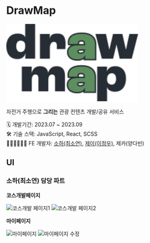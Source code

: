 # DrawMap

<img src="./src/assets/images/logo-drawmap.svg" alt="드로맵 로고" width="350px">

자전거 주행으로 **그리는** 관광 컨텐츠 개발/공유 서비스

🗓️ 개발기간: 2023.07 ~ 2023.09  
🛠️ 기술 스택: JavaScript, React, SCSS  
👩🏻‍💻👨🏻‍💻 FE 개발자: [소하(최소연)](https://github.com/soi-ha), [제이(이정우)](https://github.com/jungwoo3490), 제카(양다빈)

## UI

### 소하(최소연) 담당 파트

**코스개발페이지**

<img width="510px" alt="코스개발 페이지1" src="https://github.com/soi-ha/soi-ha.github.io/assets/77609591/78b3e088-a593-454d-9f0e-3fd74592fdd1">
<img width="510px" alt="코스개발 페이지2" src="https://github.com/soi-ha/soi-ha.github.io/assets/77609591/63f6d3f0-b3f9-457d-9d10-6754fb1be8be">

**마이페이지**

<img width="510px" alt="마이페이지" src="https://github.com/soi-ha/soi-ha.github.io/assets/77609591/ff3d6a42-defe-42a5-be93-68b73b5b90b2">
<img width="510px" alt="마이페이지 수정" src="https://github.com/soi-ha/soi-ha.github.io/assets/77609591/e40f6ae2-e0ba-466d-a8df-0bece3c90b08">
